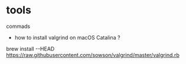 # tools
commads
* how to install valgrind on macOS Catalina ?
 
 brew install --HEAD https://raw.githubusercontent.com/sowson/valgrind/master/valgrind.rb
